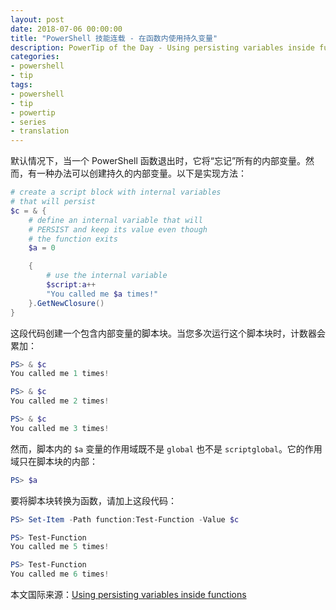```yaml
---
layout: post
date: 2018-07-06 00:00:00
title: "PowerShell 技能连载 - 在函数内使用持久变量"
description: PowerTip of the Day - Using persisting variables inside functions
categories:
- powershell
- tip
tags:
- powershell
- tip
- powertip
- series
- translation
---
```

默认情况下，当一个 PowerShell 函数退出时，它将“忘记”所有的内部变量。然而，有一种办法可以创建持久的内部变量。以下是实现方法：

```powershell
# create a script block with internal variables
# that will persist
$c = & { 
    # define an internal variable that will 
    # PERSIST and keep its value even though
    # the function exits
    $a = 0

    {
        # use the internal variable
        $script:a++
        "You called me $a times!"
    }.GetNewClosure()
}
```

这段代码创建一个包含内部变量的脚本块。当您多次运行这个脚本块时，计数器会累加：

```powershell     
PS> & $c 
You called me 1 times!

PS> & $c 
You called me 2 times!

PS> & $c 
You called me 3 times!   
```

然而，脚本内的 `$a` 变量的作用域既不是 `global` 也不是 `scriptglobal`。它的作用域只在脚本块的内部：

```powershell
PS> $a
```

要将脚本块转换为函数，请加上这段代码：

```powershell     
PS> Set-Item -Path function:Test-Function -Value $c 

PS> Test-Function
You called me 5 times!

PS> Test-Function
You called me 6 times!
```

<!--more-->
本文国际来源：[Using persisting variables inside functions](http://community.idera.com/powershell/powertips/b/tips/posts/using-persisting-variables-inside-functions)
